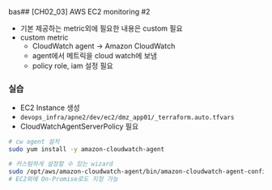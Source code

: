 bas## [CH02_03] AWS EC2 monitoring #2
- 기본 제공하는 metric외에 필요한 내용은 custom 필요
- custom metric
  - CloudWatch agent -> Amazon CloudWatch
  - agent에서 메트릭을 cloud watch에 보냄
  - policy role, iam 설정 필요

### 실습
- EC2 Instance 생성
- `devops_infra/apne2/dev/ec2/dmz_app01/_terraform.auto.tfvars`
- CloudWatchAgentServerPolicy 필요
```bash
# cw agent 설치
sudo yum install -y amazon-cloudwatch-agent

# 커스텀하게 설정할 수 있는 wizard
sudo /opt/aws/amazon-cloudwatch-agent/bin/amazon-cloudwatch-agent-config-wizard
# EC2외에 On-Promise로도 지정 가능
```